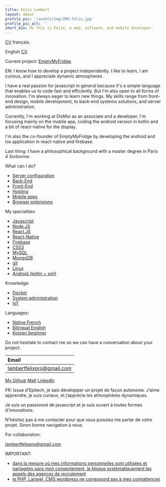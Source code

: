 ```yaml
---
title: Felix Lambert
layout: about
profile_pic: '/assets/img/IMG-felix.jpg'
profile_pic_alt: ''
short_bio: Hi this is Felix, a web, software, and mobile developer.
---
```


[CV](https://github.com/felix-lambert/felix-lambert.github.io/blob/master/download/Felix's_CV.pdf) français.

English [CV](https://github.com/felix-lambert/felix-lambert.github.io/blob/master/download/Felix's_CV.pdf).

Current project: [EmptyMyFridge](https://www.emptymyfridge.com/).

EN: I know how to develop a project independently. I like to learn, I am curious, and I appreciate dynamic atmospheres.

I have a real passion for javascript in general because it's a simple language that enables us to code fast and efficiently. But I'm also open to all forms of innovation. I'm always eager to learn new things. My skills range from front-end design, mobile development, to back-end systems solutions, and server administration.

Currently, I'm working at DisMoi as an associate and a developer. I'm focusing mainly on the mobile app, coding the android version in kotlin and a bit of react-native for the display.

I'm also the co-founder of EmptyMyFridge by developing the android and ios application in react-native and firebase.

Last thing: I have a philosophical background with a master degree in Paris 4 Sorbonne.

What can I do?

* [Server configuration](https://en.wikipedia.org/wiki/Server_(computing))
* [Back-End](https://en.wikipedia.org/wiki/Front_end_and_back_end)
* [Front-End](https://en.wikipedia.org/wiki/Front_end_and_back_end)
* [Hosting](https://en.wikipedia.org/wiki/Web_hosting_service)
* [Mobile apps](https://en.wikipedia.org/wiki/Mobile_device)
* [Browser extensions](https://en.wikipedia.org/wiki/Browser_extension)

My specialties:

* [Javascript](https://en.wikipedia.org/wiki/JavaScript)
* [Node.JS](https://en.wikipedia.org/wiki/Node.js)
* [React.JS](https://en.wikipedia.org/wiki/React_(JavaScript_library))
* [React-Native](https://en.wikipedia.org/wiki/React_Native)
* [Firebase](https://en.wikipedia.org/wiki/Firebase)
* [CSS3](https://en.wikipedia.org/wiki/CSS)
* [MySQL](https://en.wikipedia.org/wiki/MySQL)
* [MongoDB](https://en.wikipedia.org/wiki/MongoDB)
* [git](https://en.wikipedia.org/wiki/Git)
* [Linux](https://en.wikipedia.org/wiki/Linux)
* [Android (kotlin + xml)](https://en.wikipedia.org/wiki/Kotlin_(programming_language))

Knowledge:

* [Docker](https://en.wikipedia.org/wiki/Docker_(software))
* [System administration](https://en.wikipedia.org/wiki/System_administrator)
* [IoT](https://en.wikipedia.org/wiki/Internet_of_things)

Languages:

* [Native French](https://en.wikipedia.org/wiki/France)
* [Bilingual English](https://en.wikipedia.org/wiki/England)
* [Korean beginner](https://en.wikipedia.org/wiki/Korea)

Do not hesitate to contact me so we can have a conversation about your project.

| Email                     |
| :------------------------ |
| [lambertfelixpro@gmail.com]() |

[My Github](http://github.com/felix-lambert)
[Malt](https://www.malt.fr/profile/felixlambert1)
[LinkedIn](https://www.linkedin.com/in/felix-lambert-6870b720a/)

FR: Issue d'Epitech, je sais développer un projet de façon autonome. J’aime apprendre, je suis curieux, et j’apprécie les atmosphères dynamiques.

Je suis un passionné de javascript et je suis ouvert à toutes formes d'innovations.

N'hésitez pas à me contacter pour que vous puissiez me parler de votre projet. Sinon bonne navigation à vous.

For collaboration:

lambertfelixpro@gmail.com

IMPORTANT:

- [dans la mesure où mes informations personnelles sont utilisées et partagées sans mon consentement, je bloque systématiquement les appels des agences de recrutement](https://en.wikipedia.org/wiki/Profiling_(information_science))
- [le PHP, Laravel, CMS wordpress ne correspond pas à mes compétences](https://en.wikipedia.org/wiki/WordPress)
